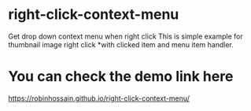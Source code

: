 # right-click-context-menu
Get drop down context menu when right click
This is simple example for thumbnail image right click  *with clicked item and menu item handler.

# You can check the demo link here
https://robinhossain.github.io/right-click-context-menu/

